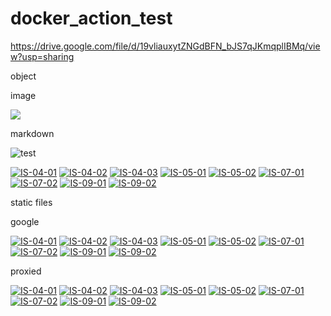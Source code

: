 # docker_action_test

https://drive.google.com/file/d/19vliauxytZNGdBFN_bJS7qJKmqplIBMq/view?usp=sharing

object 

<object data="https://drive.google.com/uc?export=download&id=19vliauxytZNGdBFN_bJS7qJKmqplIBMq" type="image/svg+xml" />

image 

<img src="https://drive.google.com/uc?export=download&id=19vliauxytZNGdBFN_bJS7qJKmqplIBMq">

markdown

![test](https://drive.google.com/uc?export=download&id=19vliauxytZNGdBFN_bJS7qJKmqplIBMq)


[![IS-04-01][IS-04-01-badge]][IS-04-01-sheet]
[![IS-04-02][IS-04-02-badge]][IS-04-02-sheet]
[![IS-04-03][IS-04-03-badge]][IS-04-03-sheet]
[![IS-05-01][IS-05-01-badge]][IS-05-01-sheet]
[![IS-05-02][IS-05-02-badge]][IS-05-02-sheet]
[![IS-07-01][IS-07-01-badge]][IS-07-01-sheet]
[![IS-07-02][IS-07-02-badge]][IS-07-02-sheet]
[![IS-09-01][IS-09-01-badge]][IS-09-01-sheet]
[![IS-09-02][IS-09-02-badge]][IS-09-02-sheet]

static files

[IS-04-01-badge]: https://www.birtles.org.uk/test/IS-04-01.svg
[IS-04-02-badge]: https://www.birtles.org.uk/test/IS-04-02.svg
[IS-04-03-badge]: https://www.birtles.org.uk/test/IS-04-03.svg
[IS-05-01-badge]: https://www.birtles.org.uk/test/IS-05-01.svg
[IS-05-02-badge]: https://www.birtles.org.uk/test/IS-05-02.svg
[IS-07-01-badge]: https://www.birtles.org.uk/test/IS-07-01.svg
[IS-07-02-badge]: https://www.birtles.org.uk/test/IS-07-02.svg
[IS-09-01-badge]: https://www.birtles.org.uk/test/IS-09-01.svg
[IS-09-02-badge]: https://www.birtles.org.uk/test/IS-09-02.svg
[IS-04-01-sheet]: https://docs.google.com/spreadsheets/d/1UgZoI0lGCMDn9-zssccf2Azil3WN6jogroMT8Wh6H64/edit#gid=0
[IS-04-02-sheet]: https://docs.google.com/spreadsheets/d/1UgZoI0lGCMDn9-zssccf2Azil3WN6jogroMT8Wh6H64/edit#gid=1838684224
[IS-04-03-sheet]: https://docs.google.com/spreadsheets/d/1UgZoI0lGCMDn9-zssccf2Azil3WN6jogroMT8Wh6H64/edit#gid=1174955447
[IS-05-01-sheet]: https://docs.google.com/spreadsheets/d/1UgZoI0lGCMDn9-zssccf2Azil3WN6jogroMT8Wh6H64/edit#gid=517163955
[IS-05-02-sheet]: https://docs.google.com/spreadsheets/d/1UgZoI0lGCMDn9-zssccf2Azil3WN6jogroMT8Wh6H64/edit#gid=205041321
[IS-07-01-sheet]: https://docs.google.com/spreadsheets/d/1UgZoI0lGCMDn9-zssccf2Azil3WN6jogroMT8Wh6H64/edit#gid=828991990
[IS-07-02-sheet]: https://docs.google.com/spreadsheets/d/1UgZoI0lGCMDn9-zssccf2Azil3WN6jogroMT8Wh6H64/edit#gid=367400040
[IS-09-01-sheet]: https://docs.google.com/spreadsheets/d/1UgZoI0lGCMDn9-zssccf2Azil3WN6jogroMT8Wh6H64/edit#gid=919453974
[IS-09-02-sheet]: https://docs.google.com/spreadsheets/d/1UgZoI0lGCMDn9-zssccf2Azil3WN6jogroMT8Wh6H64/edit#gid=2135469955

google

[![IS-04-01][IS-04-01-badge]][IS-04-01-sheet]
[![IS-04-02][IS-04-02-badge]][IS-04-02-sheet]
[![IS-04-03][IS-04-03-badge]][IS-04-03-sheet]
[![IS-05-01][IS-05-01-badge]][IS-05-01-sheet]
[![IS-05-02][IS-05-02-badge]][IS-05-02-sheet]
[![IS-07-01][IS-07-01-badge]][IS-07-01-sheet]
[![IS-07-02][IS-07-02-badge]][IS-07-02-sheet]
[![IS-09-01][IS-09-01-badge]][IS-09-01-sheet]
[![IS-09-02][IS-09-02-badge]][IS-09-02-sheet]

[IS-04-01-badge]: https://drive.google.com/uc?export=download&id=19vliauxytZNGdBFN_bJS7qJKmqplIBMq
[IS-04-02-badge]: https://drive.google.com/uc?export=download&id=1NI__cNiYfgwWctiuKKBjhuHuVFfjomPI
[IS-04-03-badge]: https://drive.google.com/uc?export=download&id=1GdltU0Ktznk7L9sbsv_23CIuqc5eqi9j
[IS-05-01-badge]: https://drive.google.com/uc?export=download&id=12Iz2eB6AkV5wWxQolf6A9lwdIZnM6YT5
[IS-05-02-badge]: https://drive.google.com/uc?export=download&id=1Y4Y-ZH9-Mkno7Qbq3Kf33G9Qffzil0ss
[IS-07-01-badge]: https://drive.google.com/uc?export=download&id=16FT_vE_rnJ5-mVvcxHy6zWOwcEwBWlCH
[IS-07-02-badge]: https://drive.google.com/uc?export=download&id=1FS4hn9t3UV5P2kEe1Gz9-nycdutKLXod
[IS-09-01-badge]: https://drive.google.com/uc?export=download&id=1FpeuOkgb1yHV6BkAIJ2kQS3U_DonV2Kb
[IS-09-02-badge]: https://drive.google.com/uc?export=download&id=1BgWi4XsCsleL_g2if4V6DXFHKqRfHFNv
[IS-04-01-sheet]: https://docs.google.com/spreadsheets/d/1UgZoI0lGCMDn9-zssccf2Azil3WN6jogroMT8Wh6H64/edit#gid=0
[IS-04-02-sheet]: https://docs.google.com/spreadsheets/d/1UgZoI0lGCMDn9-zssccf2Azil3WN6jogroMT8Wh6H64/edit#gid=1838684224
[IS-04-03-sheet]: https://docs.google.com/spreadsheets/d/1UgZoI0lGCMDn9-zssccf2Azil3WN6jogroMT8Wh6H64/edit#gid=1174955447
[IS-05-01-sheet]: https://docs.google.com/spreadsheets/d/1UgZoI0lGCMDn9-zssccf2Azil3WN6jogroMT8Wh6H64/edit#gid=517163955
[IS-05-02-sheet]: https://docs.google.com/spreadsheets/d/1UgZoI0lGCMDn9-zssccf2Azil3WN6jogroMT8Wh6H64/edit#gid=205041321
[IS-07-01-sheet]: https://docs.google.com/spreadsheets/d/1UgZoI0lGCMDn9-zssccf2Azil3WN6jogroMT8Wh6H64/edit#gid=828991990
[IS-07-02-sheet]: https://docs.google.com/spreadsheets/d/1UgZoI0lGCMDn9-zssccf2Azil3WN6jogroMT8Wh6H64/edit#gid=367400040
[IS-09-01-sheet]: https://docs.google.com/spreadsheets/d/1UgZoI0lGCMDn9-zssccf2Azil3WN6jogroMT8Wh6H64/edit#gid=919453974
[IS-09-02-sheet]: https://docs.google.com/spreadsheets/d/1UgZoI0lGCMDn9-zssccf2Azil3WN6jogroMT8Wh6H64/edit#gid=2135469955

proxied

[![IS-04-01][IS-04-01-badge]][IS-04-01-sheet]
[![IS-04-02][IS-04-02-badge]][IS-04-02-sheet]
[![IS-04-03][IS-04-03-badge]][IS-04-03-sheet]
[![IS-05-01][IS-05-01-badge]][IS-05-01-sheet]
[![IS-05-02][IS-05-02-badge]][IS-05-02-sheet]
[![IS-07-01][IS-07-01-badge]][IS-07-01-sheet]
[![IS-07-02][IS-07-02-badge]][IS-07-02-sheet]
[![IS-09-01][IS-09-01-badge]][IS-09-01-sheet]
[![IS-09-02][IS-09-02-badge]][IS-09-02-sheet]

[IS-04-01-badge]: https://www.birtles.org.uk/test/get_drive.php?id=19vliauxytZNGdBFN_bJS7qJKmqplIBMq
[IS-04-02-badge]: https://www.birtles.org.uk/test/get_drive.php?id=1NI__cNiYfgwWctiuKKBjhuHuVFfjomPI
[IS-04-03-badge]: https://www.birtles.org.uk/test/get_drive.php?id=1GdltU0Ktznk7L9sbsv_23CIuqc5eqi9j
[IS-05-01-badge]: https://www.birtles.org.uk/test/get_drive.php?id=12Iz2eB6AkV5wWxQolf6A9lwdIZnM6YT5
[IS-05-02-badge]: https://www.birtles.org.uk/test/get_drive.php?id=1Y4Y-ZH9-Mkno7Qbq3Kf33G9Qffzil0ss
[IS-07-01-badge]: https://www.birtles.org.uk/test/get_drive.php?id=16FT_vE_rnJ5-mVvcxHy6zWOwcEwBWlCH
[IS-07-02-badge]: https://www.birtles.org.uk/test/get_drive.php?id=1FS4hn9t3UV5P2kEe1Gz9-nycdutKLXod
[IS-09-01-badge]: https://www.birtles.org.uk/test/get_drive.php?id=1FpeuOkgb1yHV6BkAIJ2kQS3U_DonV2Kb
[IS-09-02-badge]: https://www.birtles.org.uk/test/get_drive.php?id=1BgWi4XsCsleL_g2if4V6DXFHKqRfHFNv
[IS-04-01-sheet]: https://docs.google.com/spreadsheets/d/1UgZoI0lGCMDn9-zssccf2Azil3WN6jogroMT8Wh6H64/edit#gid=0
[IS-04-02-sheet]: https://docs.google.com/spreadsheets/d/1UgZoI0lGCMDn9-zssccf2Azil3WN6jogroMT8Wh6H64/edit#gid=1838684224
[IS-04-03-sheet]: https://docs.google.com/spreadsheets/d/1UgZoI0lGCMDn9-zssccf2Azil3WN6jogroMT8Wh6H64/edit#gid=1174955447
[IS-05-01-sheet]: https://docs.google.com/spreadsheets/d/1UgZoI0lGCMDn9-zssccf2Azil3WN6jogroMT8Wh6H64/edit#gid=517163955
[IS-05-02-sheet]: https://docs.google.com/spreadsheets/d/1UgZoI0lGCMDn9-zssccf2Azil3WN6jogroMT8Wh6H64/edit#gid=205041321
[IS-07-01-sheet]: https://docs.google.com/spreadsheets/d/1UgZoI0lGCMDn9-zssccf2Azil3WN6jogroMT8Wh6H64/edit#gid=828991990
[IS-07-02-sheet]: https://docs.google.com/spreadsheets/d/1UgZoI0lGCMDn9-zssccf2Azil3WN6jogroMT8Wh6H64/edit#gid=367400040
[IS-09-01-sheet]: https://docs.google.com/spreadsheets/d/1UgZoI0lGCMDn9-zssccf2Azil3WN6jogroMT8Wh6H64/edit#gid=919453974
[IS-09-02-sheet]: https://docs.google.com/spreadsheets/d/1UgZoI0lGCMDn9-zssccf2Azil3WN6jogroMT8Wh6H64/edit#gid=2135469955
